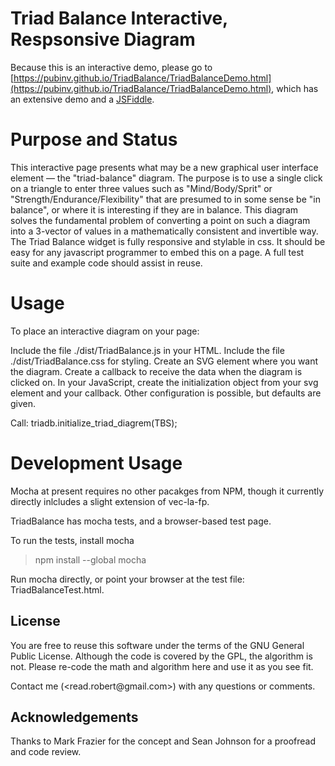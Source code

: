 # Triad Balance Interactive, Respsonsive Diagram

Because this is an interactive demo, please go to [https://pubinv.github.io/TriadBalance/TriadBalanceDemo.html](https://pubinv.github.io/TriadBalance/TriadBalanceDemo.html), which has an extensive demo and a <a href="https://jsfiddle.net/RobertLRead/o1vnfrh7/">JSFiddle</a>.

# Purpose and Status
<p>
This interactive page presents what may be a new graphical user interface element — the "triad-balance" diagram. The purpose is to use a
single click on a triangle to enter three values such as "Mind/Body/Sprit" or "Strength/Endurance/Flexibility" that are presumed to in some sense
be "in balance", or where it is interesting if they are in balance.
This diagram solves the fundamental problem of converting a point
on such a diagram into a 3-vector of values in a mathematically
consistent and invertible way.
The Triad Balance widget is fully responsive and stylable in css.
It should be easy for any javascript programmer to embed this on
a page. A full test suite and example code should assist in reuse.
</p>

# Usage

To place an interactive diagram on your page:

Include the file ./dist/TriadBalance.js in your HTML.
Include the file ./dist/TriadBalance.css for styling.
Create an SVG element where you want the diagram.
Create a callback to receive the data when the diagram is clicked on.
In your JavaScript, create the initialization object from
your svg element and your callback. Other configuration is
possible, but defaults are given.

Call:
triadb.initialize_triad_diagrem(TBS);


# Development Usage

Mocha at present requires no other pacakges from NPM, though
it currently directly inlcludes a slight extension of vec-la-fp.

TriadBalance has mocha tests, and a browser-based test page.

To run the tests, install mocha

>  npm install --global mocha

Run mocha directly, or point your browser at the test file:
TriadBalanceTest.html.

  <h2>License</h2>
  <p>
  You are free to reuse this software under the terms
  of the GNU General Public License. Although the code is covered
  by the GPL, the algorithm is not. Please re-code the
  math and algorithm here and use it as you see fit.
  </p>
  <p>
Contact me (&lt;read.robert@gmail.com&gt;) with any questions or comments.    </p>
  <h2> Acknowledgements</h2>
  <p>Thanks to Mark Frazier for the concept and Sean Johnson for a proofread and code review.</p>

